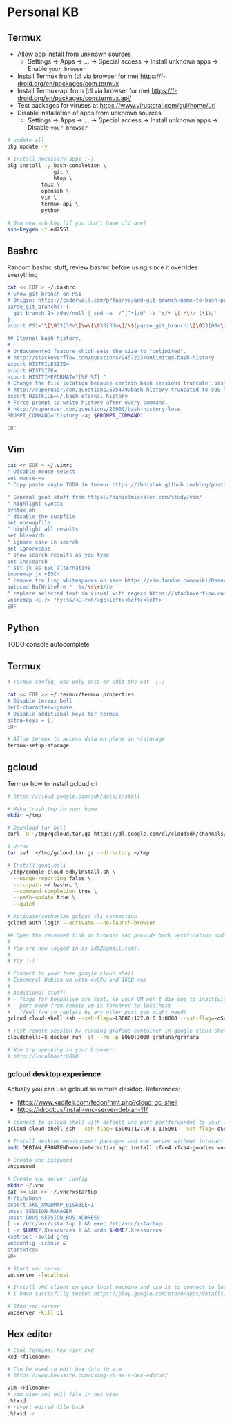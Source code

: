 # Personal KB

## Termux


- Allow app install from unknown sources
  - Settings -> Apps -> ... -> Special access -> Install unknown apps -> Enable `your browser`
- Install Termux from (dl via browser for me) https://f-droid.org/en/packages/com.termux
- Install Termux-api from (dl via browser for me) https://f-droid.org/en/packages/com.termux.api/
- Test packages for viruses at https://www.virustotal.com/gui/home/url
- Disable installation of apps from unknown sources
  - Settings -> Apps -> ... -> Special access -> Install unknown apps -> Disable `your browser`

```bash
# update all
pkg update -y

# Install necessary apps ;-)
pkg install -y bash-completion \
               git \
               htop \
	       tmux \
	       openssh \
	       vim \
	       termux-api \
	       python

# Gen new ssh key (if you don't have old one)
ssh-keygen -t ed2551
```

## Bashrc

Random bashrc stuff, review bashrc before using since it overrides everything

``` bash
cat << EOF > ~/.bashrc
# Show git branch on PS1
# Origin: https://coderwall.com/p/fasnya/add-git-branch-name-to-bash-prompt
parse_git_branch() {
  git branch 2> /dev/null | sed -e '/^[^*]/d' -e 's/* \(.*\)/ (\1)/'
}
export PS1="\[\033[32m\]\w\[\033[33m\]/\$(parse_git_branch)\[\033[00m\] $ "

## Eternal bash history.
# ---------------------
# Undocumented feature which sets the size to "unlimited".
# http://stackoverflow.com/questions/9457233/unlimited-bash-history
export HISTFILESIZE=
export HISTSIZE=
export HISTTIMEFORMAT="[%F %T] "
# Change the file location because certain bash sessions truncate .bash_history file upon close.
# http://superuser.com/questions/575479/bash-history-truncated-to-500-lines-on-each-login
export HISTFILE=~/.bash_eternal_history
# Force prompt to write history after every command.
# http://superuser.com/questions/20900/bash-history-loss
PROMPT_COMMAND="history -a; $PROMPT_COMMAND"

EOF
```

## Vim

```bash
cat << EOF > ~/.vimrc
" Disable mouse select
set mouse-=a
" Copy paste maybe TODO in termux https://ibnishak.github.io/blog/post/copy-to-termux-clip/

" General good stuff from https://danielmiessler.com/study/vim/
" highlight syntax
syntax on
" disable the swapfile
set noswapfile
" highlight all results
set hlsearch
" ignore case in search
set ignorecase
" show search results as you type
set incsearch
" set jk as ESC alternative
inoremap jk <ESC>
" remove trailing whitespaces on save https://vim.fandom.com/wiki/Remove_unwanted_spaces
autocmd BufWritePre * :%s/\s\+$//e
" replace selected text in visual with regexp https://stackoverflow.com/questions/676600/vim-search-and-replace-selected-text
vnoremap <C-r> "hy:%s/<C-r>h//gc<left><left><left>
EOF
```

## Python

TODO console autocomplete

## Termux

```bash
# Termux config, use only once or edit the cat  ;-)

cat << EOF >> ~/.termux/termux.properties
# Disable termux bell
bell-character=ignore
# Disable additional keys for termux
extra-keys = []
EOF

# Allow termux to access data on phone in ~/storage
termux-setup-storage
```

## gcloud

Termux how to install gcloud cli

```bash
# https://cloud.google.com/sdk/docs/install

# Make trash tmp in your home
mkdir ~/tmp

# Download tar ball
curl -O ~/tmp/gcloud.tar.gz https://dl.google.com/dl/cloudsdk/channels/rapid/downloads/google-cloud-cli-386.0.0-linux-arm.tar.gz

# Untar
tar xvf  ~/tmp/gcloud.tar.gz --directory ~/tmp

# Install googlecli
~/tmp/google-cloud-sdk/install.sh \
  --usage-reporting false \
  --rc-path ~/.bashrc \
  --command-completion true \
  --path-update true \
  --quiet

# Activate/authorize gcloud cli connection
gcloud auth login --activate --no-launch-browser

## Open the received link in browser and provide back verification code
#
# You are now logged in as [XYZ@gmail.com].
#
# Yay :-)

# Connect to your free google cloud shell
# Ephemeral Debian vm with 4vCPU and 16GB ram
#
# Additional stuff:
# - flags for keepalive are sent, so your VM won't die due to inactivity in around 10m
# - port 8080 from remote vm is forwared to localhost
#   (feel fre to replace by any other port you might need)
gcloud cloud-shell ssh --ssh-flag=-L8080:127.0.0.1:8080 --ssh-flag=-oServerAliveInterval=30

# Test remote session by running grafana container in google cloud shell
cloudshell:~$ docker run -it --rm -p 8080:3000 grafana/grafana

# Now try openning in your browser:
# http://localhost:8080
```

### gcloud desktop experience

Actually you can use gcloud as remote desktop. References:
- https://www.kadifeli.com/fedon/hint.php?cloud_gc_shell
- https://idroot.us/install-vnc-server-debian-11/

```bash
# connect to gcloud shell with default vnc port portforwarded to your localhost
gcloud cloud-shell ssh --ssh-flag=-L5901:127.0.0.1:5901 --ssh-flag=-oServerAliveInterval=30

# Install desktop environment packages and vnc server without interactive promt
sudo DEBIAN_FRONTEND=noninteractive apt install xfce4 xfce4-goodies vnc4server dbus-x11 -y

# Create vnc password
vncpasswd

# Create vnc server config
mkdir ~/.vnc
cat << EOF >> ~/.vnc/xstartup
#!/bin/bash
export XKL_XMODMAP_DISABLE=1
unset SESSION_MANAGER
unset DBUS_SESSION_BUS_ADDRESS
[ -x /etc/vnc/xstartup ] && exec /etc/vnc/xstartup
[ -r $HOME/.Xresources ] && xrdb $HOME/.Xresources
xsetroot -solid grey
vncconfig -iconic &
startxfce4
EOF

# Start vnc server
vncserver -localhost

# Install VNC client on your local machine and use it to connect to localhost:5901
# I have succesfully tested https://play.google.com/store/apps/details?id=com.iiordanov.freebVNC&hl=cs&gl=US  on my S10 phone

# Stop vnc server
vncserver -kill :1

```

## Hex editor

```bash
# Cool terminal hex vier xxd
xxd <filename>

# Can be used to edit hex data in vim
# https://www.kevssite.com/using-vi-as-a-hex-editor/

vim <Filename>
# vim view and edit file in hex view
:%!xxd
# revert edited file back
:%!xxd -r
```



